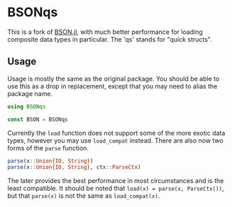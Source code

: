 # BSONqs

This is a fork of [BSON.jl](https://github.com/MikeInnes/BSON.jl), with much
better performance for loading composite data types in particular. The 'qs'
stands for "quick structs".

## Usage

Usage is mostly the same as the original package. You should be able to use
this as a drop in replacement, except that you may need to alias the package
name.

```julia
using BSONqs

const BSON = BSONqs
```

Currently the `load` function does not support some of the more exotic data
types, however you may use `load_compat` instead. There are also now two forms
of the `parse` function.

```julia
parse(x::Union{IO, String})
parse(x::Union{IO, String}, ctx::ParseCtx)
```

The later provides the best performance in most circumstances and is the least
compatible. It should be noted that `load(x) = parse(x, ParseCtx())`, but that
`parse(x)` is not the same as `load_compat(x)`.
